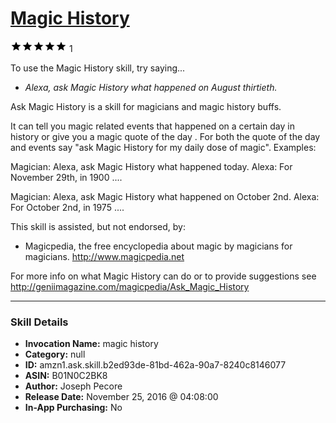 # [Magic History](http://alexa.amazon.com/#skills/amzn1.ask.skill.b2ed93de-81bd-462a-90a7-8240c8146077)
![5 stars](../../images/ic_star_black_18dp_1x.png)![5 stars](../../images/ic_star_black_18dp_1x.png)![5 stars](../../images/ic_star_black_18dp_1x.png)![5 stars](../../images/ic_star_black_18dp_1x.png)![5 stars](../../images/ic_star_black_18dp_1x.png) 1

To use the Magic History skill, try saying...

* *Alexa, ask Magic History what happened on August thirtieth.*

Ask Magic History is a skill for magicians and magic history buffs.

It can tell you magic related events that happened on a certain day in history or  give you a magic quote of the day . For both the quote of the day and events say "ask Magic History for my daily dose of magic". Examples:

Magician: Alexa, ask Magic History what happened today.
Alexa:  For November 29th, in 1900 ....

Magician: Alexa, ask Magic History  what happened on October 2nd.
Alexa:  For October 2nd, in 1975 ....  


This skill is assisted, but not endorsed, by:
* Magicpedia, the free encyclopedia about magic by magicians for magicians. http://www.magicpedia.net

For more info on what Magic History can do or to provide suggestions see http://geniimagazine.com/magicpedia/Ask_Magic_History

***

### Skill Details

* **Invocation Name:** magic history
* **Category:** null
* **ID:** amzn1.ask.skill.b2ed93de-81bd-462a-90a7-8240c8146077
* **ASIN:** B01N0C2BK8
* **Author:** Joseph Pecore
* **Release Date:** November 25, 2016 @ 04:08:00
* **In-App Purchasing:** No
